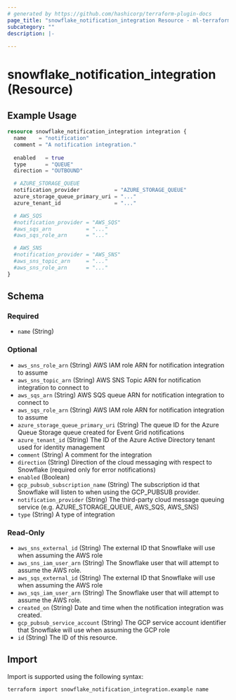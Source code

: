 ```yaml
---
# generated by https://github.com/hashicorp/terraform-plugin-docs
page_title: "snowflake_notification_integration Resource - ml-terraform-provider-snowflake"
subcategory: ""
description: |-
  
---
```


# snowflake_notification_integration (Resource)



## Example Usage

```terraform
resource snowflake_notification_integration integration {
  name    = "notification"
  comment = "A notification integration."
  
  enabled   = true
  type      = "QUEUE"
  direction = "OUTBOUND"

  # AZURE_STORAGE_QUEUE
  notification_provider           = "AZURE_STORAGE_QUEUE"
  azure_storage_queue_primary_uri = "..."
  azure_tenant_id                 = "..."

  # AWS_SQS
  #notification_provider = "AWS_SQS"
  #aws_sqs_arn           = "..." 
  #aws_sqs_role_arn      = "..."

  # AWS_SNS
  #notification_provider = "AWS_SNS"
  #aws_sns_topic_arn     = "..." 
  #aws_sns_role_arn      = "..."
}
```

<!-- schema generated by tfplugindocs -->
## Schema

### Required

- `name` (String)

### Optional

- `aws_sns_role_arn` (String) AWS IAM role ARN for notification integration to assume
- `aws_sns_topic_arn` (String) AWS SNS Topic ARN for notification integration to connect to
- `aws_sqs_arn` (String) AWS SQS queue ARN for notification integration to connect to
- `aws_sqs_role_arn` (String) AWS IAM role ARN for notification integration to assume
- `azure_storage_queue_primary_uri` (String) The queue ID for the Azure Queue Storage queue created for Event Grid notifications
- `azure_tenant_id` (String) The ID of the Azure Active Directory tenant used for identity management
- `comment` (String) A comment for the integration
- `direction` (String) Direction of the cloud messaging with respect to Snowflake (required only for error notifications)
- `enabled` (Boolean)
- `gcp_pubsub_subscription_name` (String) The subscription id that Snowflake will listen to when using the GCP_PUBSUB provider.
- `notification_provider` (String) The third-party cloud message queuing service (e.g. AZURE_STORAGE_QUEUE, AWS_SQS, AWS_SNS)
- `type` (String) A type of integration

### Read-Only

- `aws_sns_external_id` (String) The external ID that Snowflake will use when assuming the AWS role
- `aws_sns_iam_user_arn` (String) The Snowflake user that will attempt to assume the AWS role.
- `aws_sqs_external_id` (String) The external ID that Snowflake will use when assuming the AWS role
- `aws_sqs_iam_user_arn` (String) The Snowflake user that will attempt to assume the AWS role.
- `created_on` (String) Date and time when the notification integration was created.
- `gcp_pubsub_service_account` (String) The GCP service account identifier that Snowflake will use when assuming the GCP role
- `id` (String) The ID of this resource.

## Import

Import is supported using the following syntax:

```shell
terraform import snowflake_notification_integration.example name
```
